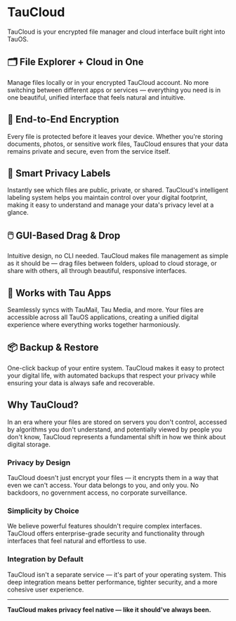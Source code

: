 # TauCloud

TauCloud is your encrypted file manager and cloud interface built right into TauOS.

## 🗂️ File Explorer + Cloud in One
Manage files locally or in your encrypted TauCloud account. No more switching between different apps or services — everything you need is in one beautiful, unified interface that feels natural and intuitive.

## 🔐 End-to-End Encryption
Every file is protected before it leaves your device. Whether you're storing documents, photos, or sensitive work files, TauCloud ensures that your data remains private and secure, even from the service itself.

## 🧠 Smart Privacy Labels
Instantly see which files are public, private, or shared. TauCloud's intelligent labeling system helps you maintain control over your digital footprint, making it easy to understand and manage your data's privacy level at a glance.

## 🖱️ GUI-Based Drag & Drop
Intuitive design, no CLI needed. TauCloud makes file management as simple as it should be — drag files between folders, upload to cloud storage, or share with others, all through beautiful, responsive interfaces.

## 🧩 Works with Tau Apps
Seamlessly syncs with TauMail, Tau Media, and more. Your files are accessible across all TauOS applications, creating a unified digital experience where everything works together harmoniously.

## 📦 Backup & Restore
One-click backup of your entire system. TauCloud makes it easy to protect your digital life, with automated backups that respect your privacy while ensuring your data is always safe and recoverable.

## Why TauCloud?

In an era where your files are stored on servers you don't control, accessed by algorithms you don't understand, and potentially viewed by people you don't know, TauCloud represents a fundamental shift in how we think about digital storage.

### Privacy by Design
TauCloud doesn't just encrypt your files — it encrypts them in a way that even we can't access. Your data belongs to you, and only you. No backdoors, no government access, no corporate surveillance.

### Simplicity by Choice
We believe powerful features shouldn't require complex interfaces. TauCloud offers enterprise-grade security and functionality through interfaces that feel natural and effortless to use.

### Integration by Default
TauCloud isn't a separate service — it's part of your operating system. This deep integration means better performance, tighter security, and a more cohesive user experience.

---

**TauCloud makes privacy feel native — like it should've always been.** 